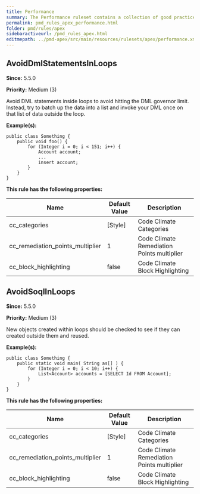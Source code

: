 ```yaml
---
title: Performance
summary: The Performance ruleset contains a collection of good practices which should be followed.
permalink: pmd_rules_apex_performance.html
folder: pmd/rules/apex
sidebaractiveurl: /pmd_rules_apex.html
editmepath: ../pmd-apex/src/main/resources/rulesets/apex/performance.xml
---
```

## AvoidDmlStatementsInLoops

**Since:** 5.5.0

**Priority:** Medium (3)

Avoid DML statements inside loops to avoid hitting the DML governor limit. Instead, try to batch up the data into a list and invoke your DML once on that list of data outside the loop.

**Example(s):**

```
public class Something {
	public void foo() {  
		for (Integer i = 0; i < 151; i++) {
		    Account account;
		    ...
		    insert account;
		}
	}
}
```

**This rule has the following properties:**

|Name|Default Value|Description|
|----|-------------|-----------|
|cc_categories|[Style]|Code Climate Categories|
|cc_remediation_points_multiplier|1|Code Climate Remediation Points multiplier|
|cc_block_highlighting|false|Code Climate Block Highlighting|

## AvoidSoqlInLoops

**Since:** 5.5.0

**Priority:** Medium (3)

New objects created within loops should be checked to see if they can created outside them and reused.

**Example(s):**

```
public class Something {
	public static void main( String as[] ) {  
		for (Integer i = 0; i < 10; i++) {
			List<Account> accounts = [SELECT Id FROM Account];
		}
	}
}
```

**This rule has the following properties:**

|Name|Default Value|Description|
|----|-------------|-----------|
|cc_categories|[Style]|Code Climate Categories|
|cc_remediation_points_multiplier|1|Code Climate Remediation Points multiplier|
|cc_block_highlighting|false|Code Climate Block Highlighting|

